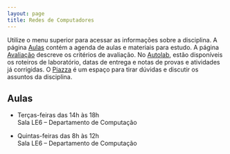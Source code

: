 ```yaml
---
layout: page
title: Redes de Computadores
---
```


Utilize o menu superior para acessar as informações sobre a disciplina. A página [Aulas](/aulas/) contém a agenda de aulas e materiais para estudo. A página [Avaliação](/avaliacao/) descreve os critérios de avaliação. No [Autolab](https://autolab.ufscar.br/courses/20192-1001504), estão disponíveis os roteiros de laboratório, datas de entrega e notas de provas e atividades já corrigidas. O [Piazza](https://piazza.com/ufscar/spring2019/1001504) é um espaço para tirar dúvidas e discutir os assuntos da disciplina.


## Aulas

 * Terças-feiras das 14h às 18h<br />Sala LE6 – Departamento de Computação

 * Quintas-feiras das 8h às 12h<br />Sala LE6 – Departamento de Computação

